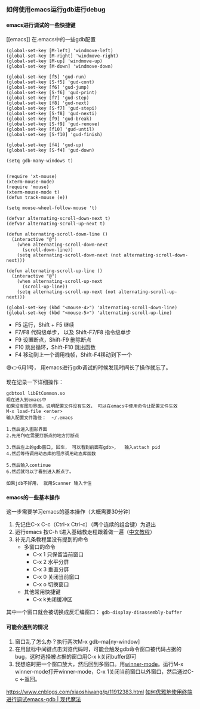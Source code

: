 ### 如何使用emacs运行gdb进行debug
#### emacs进行调试的一些快捷键
[[emacs]]
在.emacs中的一些gdb配置
```
(global-set-key [M-left] 'windmove-left)
(global-set-key [M-right] 'windmove-right)
(global-set-key [M-up] 'windmove-up)
(global-set-key [M-down] 'windmove-down)

(global-set-key [f5] 'gud-run)
(global-set-key [S-f5] 'gud-cont)
(global-set-key [f6] 'gud-jump)
(global-set-key [S-f6] 'gud-print)
(global-set-key [f7] 'gud-step)
(global-set-key [f8] 'gud-next)
(global-set-key [S-f7] 'gud-stepi)
(global-set-key [S-f8] 'gud-nexti)
(global-set-key [f9] 'gud-break)
(global-set-key [S-f9] 'gud-remove)
(global-set-key [f10] 'gud-until)
(global-set-key [S-f10] 'gud-finish)

(global-set-key [f4] 'gud-up)
(global-set-key [S-f4] 'gud-down)

(setq gdb-many-windows t)


(require 'xt-mouse)
(xterm-mouse-mode)
(require 'mouse)
(xterm-mouse-mode t)
(defun track-mouse (e))

(setq mouse-wheel-follow-mouse 't)

(defvar alternating-scroll-down-next t)
(defvar alternating-scroll-up-next t)

(defun alternating-scroll-down-line ()
  (interactive "@")
    (when alternating-scroll-down-next
      (scroll-down-line))
    (setq alternating-scroll-down-next (not alternating-scroll-down-next)))

(defun alternating-scroll-up-line ()
  (interactive "@")
    (when alternating-scroll-up-next
      (scroll-up-line))
    (setq alternating-scroll-up-next (not alternating-scroll-up-next)))

(global-set-key (kbd "<mouse-4>") 'alternating-scroll-down-line)
(global-set-key (kbd "<mouse-5>") 'alternating-scroll-up-line)
```

- F5 运行，Shift + F5 继续
- F7/F8 代码级单步， 以及 Shift-F7/F8 指令级单步
- F9 设置断点，Shift-F9 删除断点
- F10 跳出循环，Shift-F10 跳出函数
- F4 移动到上一个调用栈帧，Shift-F4移动到下一个

😅👉6月1号， 用emacs进行gdb调试的时候发现时间长了操作就忘了。

现在记录一下详细操作：
```
gdbtool libEtCommon.so
现在进入到emacs中
如果没有图形界面，说明配置文件没有生效， 可以在emacs中使用命令让配置文件生效
M-x load-file <enter>
输入配置文件路径：  ~/.emacs

1.然后进入图形界面
2.先用f9在需要打断点的地方打断点

3.然后左上的gdb窗口, 回车， 可以看到前面有gdb>,   输入attach pid
4.然后等待调用动态库的程序调用动态库函数

5.然后输入continue
6.然后就可以了看到进入断点了。

如果jdb不好用， 就用Scanner 输入卡住
```


#### emacs的一些基本操作
这一步需要学习emacs的基本操作（大概需要30分钟）

1.  先记住C-x C-c（Ctrl-x Ctrl-c）（两个连续的组合键）为退出
2.  运行emacs 按C-h t进入基础教走程跟着做一遍（[中文教程](https://beefnoodles.cc/assets/doc/emacs_tutorial.txt)）
3.  补充几条教程里没有提到的命令
    -   多窗口的命令
        -   C-x 1 只保留当前窗口
        -   C-x 2 水平分屏
        -   C-x 3 垂直分屏
        -   C-x 0 关闭当前窗口
        -   C-x o 切换窗口
    -   其他常用快捷键
        -   C-x k关闭缓冲区


其中一个窗口就会被切换成反汇编窗口：
`gdb-display-disassembly-buffer`

#### 可能会遇到的情况
1.  窗口乱了怎么办？执行两次M-x gdb-ma[ny-window]
2.  在用鼠标中间键点击浏览代码时，可能会触发gdb命令窗口被代码占据的bug，这时选择被占据的窗口用C-x k关闭buffer即可
3.  我想临时把一个窗口放大，然后回到多窗口。用[winner-mode](http://www.ergoemacs.org/emacs/emacs_winner_mode.html)。运行M-x winner-mode打开winner-mode，C-x 1关闭当前窗口以外窗口，然后通过C-c ←返回。

https://www.cnblogs.com/xiaoshiwang/p/11912383.html
[如何优雅地使用终端进行调试emacs-gdb | 现代魔法](https://beefnoodles.cc/2019/05/29/emacs-gdb/)